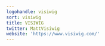```yaml
---
logohandle: visiwig
sort: visiwig
title: VISIWIG
twitter: MattVisiwig
website: 'https://www.visiwig.com/'
---
```

